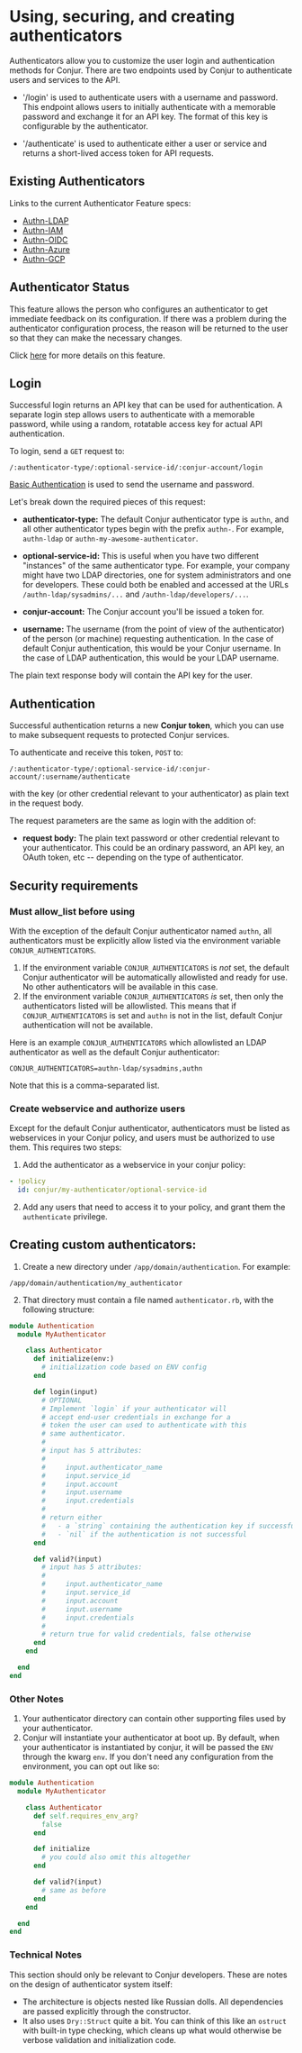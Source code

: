 # Using, securing, and creating authenticators

Authenticators allow you to customize the user login and authentication methods
for Conjur. There are two endpoints used by Conjur to authenticate users and
services to the API.

* '/login' is used to authenticate users with a username and password. This
  endpoint allows users to initially authenticate with a memorable password
  and exchange it for an API key. The format of this key is configurable by
  the authenticator.

* '/authenticate' is used to authenticate either a user or service and returns
  a short-lived access token for API requests.

## Existing Authenticators

Links to the current Authenticator Feature specs:
* [Authn-LDAP](authn_ldap.md)
* [Authn-IAM](authn_iam.md)
* [Authn-OIDC](authn_oidc.md)
* [Authn-Azure](authn_azure/authn_azure_solution_design.md)
* [Authn-GCP](authn_gcp/authn_gcp_solution_design.md)

## Authenticator Status
This feature allows the person who configures an authenticator to get immediate feedback on 
its configuration. If there was a problem during the authenticator configuration process, 
the reason will be returned to the user so that they can make the necessary changes.

Click [here](authenticators-status/authn_status_general.md) for more details on this feature.

## Login

Successful login returns an API key that can be used for authentication. A
separate login step allows users to authenticate with a memorable password,
while using a random, rotatable access key for actual API authentication.

To login, send a `GET` request to:
```
/:authenticator-type/:optional-service-id/:conjur-account/login
```
[Basic Authentication](https://developer.mozilla.org/en-US/docs/Web/HTTP/Authentication)
is used to send the username and password.

Let's break down the required pieces of this request:

- **authenticator-type:** The default Conjur authenticator type is `authn`, and
  all other authenticator types begin with the prefix `authn-`. For example,
  `authn-ldap` or `authn-my-awesome-authenticator`.

- **optional-service-id:** This is useful when you have two different
  "instances" of the same authenticator type.  For example, your company might
  have two LDAP directories, one for system administrators and one for
  developers.  These could both be enabled and accessed at the URLs
  `/authn-ldap/sysadmins/...` and `/authn-ldap/developers/...`.

- **conjur-account:** The Conjur account you'll be issued a token for.

- **username:** The username (from the point of view of the authenticator) of
  the person (or machine) requesting authentication.  In the case of default
  Conjur authentication, this would be your Conjur username.  In the case of
  LDAP authentication, this would be your LDAP username.

The plain text response body will contain the API key for the user.

## Authentication

Successful authentication returns a new **Conjur token**, which you can use to
make subsequent requests to protected Conjur services.

To authenticate and receive this token, `POST` to:
```
/:authenticator-type/:optional-service-id/:conjur-account/:username/authenticate
```
with the key (or other credential relevant to your authenticator) as plain
text in the request body.

The request parameters are the same as login with the addition of:

- **request body:** The plain text password or other credential relevant to
  your authenticator.  This could be an ordinary password, an API key, an
  OAuth token, etc -- depending on the type of authenticator.


## Security requirements

### Must allow_list before using

With the exception of the default Conjur authenticator named `authn`, all
authenticators must be explicitly allow listed via the environment variable
`CONJUR_AUTHENTICATORS`.

1. If the environment variable `CONJUR_AUTHENTICATORS` is *not* set, the
   default Conjur authenticator will be automatically allowlisted and ready for
   use.  No other authenticators will be available in this case.
2. If the environment variable `CONJUR_AUTHENTICATORS` *is* set, then only the
   authenticators listed will be allowlisted.  This means that if
   `CONJUR_AUTHENTICATORS` is set and `authn` is not in the list, default
   Conjur authentication will not be available.

Here is an example `CONJUR_AUTHENTICATORS` which allowlisted an LDAP
authenticator as well as the default Conjur authenticator:
```
CONJUR_AUTHENTICATORS=authn-ldap/sysadmins,authn
```

Note that this is a comma-separated list.

### Create webservice and authorize users

Except for the default Conjur authenticator, authenticators must be listed as
webservices in your Conjur policy, and users must be authorized to use them.
This requires two steps:

1. Add the authenticator as a webservice in your conjur policy:
```yaml
- !policy
  id: conjur/my-authenticator/optional-service-id
```
2. Add any users that need to access it to your policy, and grant them the
   `authenticate` privilege.


## Creating custom authenticators:

1. Create a new directory under `/app/domain/authentication`.  For example:
```
/app/domain/authentication/my_authenticator
```
2. That directory must contain a file named `authenticator.rb`, with the
   following structure:
```ruby
module Authentication
  module MyAuthenticator

    class Authenticator
      def initialize(env:)
        # initialization code based on ENV config
      end

      def login(input)
        # OPTIONAL
        # Implement `login` if your authenticator will
        # accept end-user credentials in exchange for a
        # token the user can used to authenticate with this
        # same authenticator.
        #
        # input has 5 attributes:
        #
        #     input.authenticator_name
        #     input.service_id
        #     input.account
        #     input.username
        #     input.credentials
        #
        # return either
        #   - a `string` containing the authentication key if successful
        #   - `nil` if the authentication is not successful
      end

      def valid?(input)
        # input has 5 attributes:
        #
        #     input.authenticator_name
        #     input.service_id
        #     input.account
        #     input.username
        #     input.credentials
        #
        # return true for valid credentials, false otherwise
      end
    end

  end
end
```

### Other Notes

1. Your authenticator directory can contain other supporting files used by your
   authenticator.
2. Conjur will instantiate your authenticator at boot up.  By default, when your
   authenticator is instantiated by conjur, it will be passed the `ENV` through
   the kwarg `env`.  If you don't need any configuration from the environment,
   you can opt out like so:
```ruby
module Authentication
  module MyAuthenticator

    class Authenticator
      def self.requires_env_arg?
        false
      end

      def initialize
        # you could also omit this altogether
      end

      def valid?(input)
        # same as before
      end
    end

  end
end
```

### Technical Notes

This section should only be relevant to Conjur developers.  These are notes on
the design of authenticator system itself:

- The architecture is objects nested like Russian dolls.  All dependencies are
  passed explicitly through the constructor.
- It also uses `Dry::Struct` quite a bit.  You can think of this like an
  `ostruct` with built-in type checking, which cleans up what would otherwise
  be verbose validation and initialization code.
